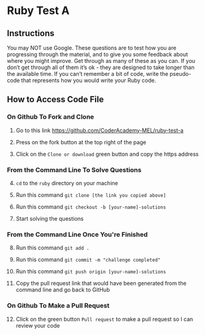 # Ruby Test A 

## Instructions

You may NOT use Google. These questions are to test how you are progressing through the material, and to give you some feedback about where you might improve. Get through as many of these as you can. If you don’t get through all of them it’s ok - they are designed to take longer than the available time. If you can’t remember a bit of code, write the pseudo-code that represents how you would write your Ruby code.

## How to Access Code File

### On Github To Fork and Clone

1. Go to this link https://github.com/CoderAcademy-MEL/ruby-test-a

2. Press on the fork button at the top right of the page

3. Click on the `Clone or download` green button and copy the https address

### From the Command Line To Solve Questions

4. `cd` to the `ruby` directory on your machine

5. Run this command `git clone [the link you copied above]`

6. Run this command `git checkout -b [your-name]-solutions`

7. Start solving the questions

### From the Command Line Once You're Finished

8. Run this command `git add .`

9. Run this command `git commit -m "challenge completed"`

10. Run this command `git push origin [your-name]-solutions`

11. Copy the pull request link that would have been generated from the command line and go back to GitHub

### On Github To Make a Pull Request

12. Click on the green button `Pull request` to make a pull request so I can review your code